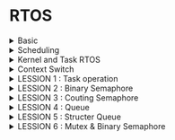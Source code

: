 # RTOS
</details>
<details><summary> Basic </summary>
    
- RTOS - hệ điều hành thời gian thực, sử dụng trong những ứng dụng yêu cầu thời gian đáp ứng nhanh, chính xác về thời gian (freeRTOS, RTX (Keil RTX/MDK-RTOS))

- RTOS khác với các hệ điều hành thông thường trong máy tính như window hay linux.

- RTOS được thiết kế ra cho các nhiệm vụ đặc biệt. Các ứng dụng cần được thực thi với thời gian thật chính xác

- Hard Real-time: Hệ thống phải thực hiện task trong khoảng thời gian quy định một cách chính xác
- Soft Real-Time: Có thể không cần đáp ứng gắt gao về mặt thời gian như Hard Real-time

- Trong RTOS, có các công việc đó gọi là Task. Mỗi task cần thực hiện gần như song song.

- Mỗi task là một function để thực hiện chức năng của chúng. Việc thực hiện đa tác vụ trên cùng một chương trình vi điều khiển (ở đây là 1 core) gọi là Multi-Task.

- Do vi điều khiển chỉ có một Core nên tại một thời điểm chỉ có 1 câu lệnh được thực hiện

- Cần có một cơ chế để thực thi các task gần như là song song, đó là cơ chế lập lịch - Scheduling.

</details>
<details><summary> Scheduling </summary>
    
-  Lập lịch - Scheduling là một thuật toán để xác định Task nào được thực thi. Về cơ bản, một task sẽ có 4 trạng thái chính:
  
        READY: Sẵn sàng chạy.
        RUNNING: Đang chạy.
        BLOCKED: Chờ một sự kiện hoặc tài nguyên.
        SUSPENDED: Bị tạm dừng, không tham gia vào lập lịch.

- Mặc dù các Task thực hiện tuần tự nhưng mắt người nhìn nó như là song song.

- Các task thực hiện trong một khoảng thời gian rồi ngay lập tức chuyển qua task khác cũng giúp tiết kiệm tài nguyên của hệ thống.

- Thuật toán lập lịch _ Scheduling thực thi theo các task theo hàng chờ Queue.
  
- Thông thường các task sẽ được sắp xếp trong Queue theo mức độ ưu tiên, có 2 loại ưu tiên:

        + Preemptive
            Người ta mong muốn những Task quan trọng sẽ được thực hiện trước, bằng cách gán cho chúng những quyền ưu tiên.
            Và task nào có quyền ưu tiên cao hơn, sẽ có thể chiếm quyền sử dụng CPU của task đang thực hiện khi cần. Đó chính là cơ chế của Preemptive.
        + Cooperative
         Task có độ ưu tiên cao hơn, nhưng Task còn lại cũng không thể chiếm quyền điều khiển của Task 1, mà phải đợi Task 1 làm xong thì mới đến lượt.
         Cơ chế này có thể dùng để tránh việc các task có quyền ưu tiên chiếm hết quyền sử dụng CPU, dẫn đến việc những task nhỏ, có quyền ưu tiên thấp, không được thực hiện

</details>
<details><summary> Kernel and Task RTOS </summary>

- Kernel - hay gọi là Nhân của hệ điều hành, thực chất là một quy ước có nhiệm vụ điều phối các công việc của RTOS 

        Kernel sẽ điều phối hoạt động của các Task dựa vào bộ lập lịch - Scheduler và các thuật toán lập lịch (do con người quy định). 
        Kernel sẽ quản lý tài nguyên phần cứng - bộ nhớ, để lưu trữ hoạt động của các task. 
        Kernel quản lý các công việc giao tiếp giữa các task, xử lý ngắt, ...

- RTOS cũng sẽ chiếm một phần trong bộ nhớ chương trình (trên FLASH).

- Người ta thường sử dụng vùng nhớ Heap để phân bổ bộ nhớ cho các Task.
- Trong 1 task có các thành phần:
   
       TCB (Task Control Block): dùng để điều khiển 1 task, nhiệm vụ chính là lưu trữ lại các ngữ cảnh đang thực hiện của một task, trước khi chuyển qua task khác.
   
       Stack: Mỗi task chạy thì đều cần có vùng nhớ dữ liệu để thực thi, ở đây là vùng stack riêng của từng task, khác với vùng nhớ stack của chương trình.

-  PSP - Process Stack Pointer cho hoạt động của các Task, và MSP - Main Stack Pointer vẫn được sử dụng trong chương trình chính (main).
  
-  Context Switch - chuyển đổi ngữ cảnh: Khi chuyển từ task này sang task khác, chúng ta cần phải lưu trữ ngữ cảnh của task đang thực hiện và load ngữ cảnh của task sắp thực hiện.

</details>
<details><summary> Context Switch </summary>
    
- Lưu lại ngữ cảnh (dữ liệu) của Task đang thực thi trước khi chuyển qua task khác, ngữ cảnh này sẽ được lưu vào vùng nhớ TCB của Task.
  
- Lấy lại ngữ cảnh cũ của Task đang chuẩn bị được thực thi để tiếp tục task đó. Việc này ngược lại với việc trên, đó là lấy dữ liệu từ vùng nhớ TCB của Task tương ứng.

 ![image](https://github.com/user-attachments/assets/29a0fd82-d88d-48b1-8f87-860de78a47ec)

- Việc thực thi Context Switch sẽ dựa trên 2 exceptions của hệ thống, đó là:

        SVC - supervisor call.
        PendSV Exception.

- Cách lưu trữ ngữ cảnh:

![image](https://github.com/user-attachments/assets/f5d0e0ac-279e-443f-8c02-19cdf3167da8)

    B1: lưu lại giá trị các thanh ghi cần thiết, các thanh ghi tính toán trong Task Control Block (TCB) cần được lưu vào bộ nhớ Stack
    B2: Cập nhật Process Stack Pointer (PSP) của task mới trước khi chạy task mới
    B3: Cập nhật ngữ cảnh của Task mới trước khi chạy
</details>
<details><summary> LESSION 1 : Task operation </summary>

</details>
<details><summary> LESSION 2 : Binary Semaphore </summary>
- Các Task trong RTOS được coi là độc lập với nhau, tuy nhiên, các tài nguyên chúng sử dụng thì lại không hề độc lập. 

    
- Chẳng hạn một vi điều khiển một core đang chạy RTOS, nhưng các phần bộ nhớ (RAM, FLASH, các bộ ngoại vi) là dùng chung giữa các task. ==> các task có thể truy cập tài nguyên cùng lúc và gây ra xung đột

- Đồng bộ giữa các task là quan trọng, đặc biệt là khi có những tài nguyên sử dụng chung.
  
- Đồng bộ tức là cơ chế giúp cho các task vẫn hoạt động một cách độc lập, nhưng sử dụng một số tài nguyên chung một cách hiệu quả, không bị conflict

- Một vài cơ chế đồng bộ giữa các task thường được sử dụng:

        Semaphore: Sử dụng cho việc đồng bộ hóa tín hiệu và khả năng tận dụng tài nguyên.
  
        Event Flag: Chỉ ra một hoặc vài sự kiện đã xảy ra, Event Flag giống như mở rộng của Semaphore, trong đó cho phép đồng bộ hóa trên các sự kiện hỗn hợp.
  
        Mailbox, Queue, Pipe: Cơ chế truyền dữ liệu giữa các task.
  
- Semaphore hoạt động giống như một chiếc chìa khóa cho việc truy cập tới tài nguyên. Chỉ có task có chìa khóa này mới có quyền sử dụng tài nguyên. 

        Để có thể sử dụng tài nguyên, tác vụ cần yêu cầu chìa khóa để sử dụng - acquire semarphore. 
        Nếu chìa khóa ở trạng thái sẵn sàng (đang không có task nào sử dụng) thì task yêu cầu có thể sử dụng tài nguyên.
        Sau khi task dùng xong , task này sẽ phải trả lại chìa khóa - release semaphore để task khác có thể sử dụng.
  
![image](https://github.com/user-attachments/assets/3a10ee76-c5d2-47c3-afe4-da6cdc9ab685)

- Semaphore không lưu trữ dữ liệu mà chỉ biểu thị trạng thái của tài nguyên hoặc tín hiệu. Binary Semaphore chỉ có thể ở một trong hai trạng thái:
  
        1: Tài nguyên sẵn sàng hoặc task đã hoàn thành.
        0: Tài nguyên bận hoặc task đang chờ.
- Binary Semaphore ứng dụng trong việc đồng bộ hóa giữa task và ISR (ví dụ: chờ tín hiệu từ phần cứng), bảo vệ tài nguyên chia sẻ, đảm bảo chỉ một task truy cập tại một thời điểm.



</details>
<details><summary> LESSION 3 : Couting Semaphore </summary>
- Couting Semaphore chức năng giống như Binary Semaphore nhưng Couting có thể quản lý nhiều task hơn.

- Counting Semaphore hoạt động giống như một biến đếm. Trạng thái của nó được biểu diễn bằng một giá trị nguyên không âm (thường trong khoảng 0 đến 255).
  
- Counting Semaphore thường được sử dụng với 2 mục đích:

+ Counting Event - Đếm sự kiện
   
        VD: Mỗi lần có sự kiện xảy ra, semaphore sẽ được "give", tăng giá trị đếm.
            Mỗi lần sự kiện được xử lý, semaphore sẽ được "take", giảm giá trị đếm.

+ Resource Management - Quản lý tài nguyên

        VD: Khi một task Acquire (lấy) tài nguyên, giá trị semaphore giảm đi một đơn vị.
            Khi task Release (trả lại) tài nguyên, giá trị semaphore tăng lên.
    
</details>
<details><summary> LESSION 4 : Queue </summary>
- Queue trong RTOS là 1 cấu trúc hàng đợi dùng để chia sẻ dữ liệu hoặc giao tiếp với các task khác mà ko bị ảnh hưởng bởi ISR hay task chạy không đồng bộ.
    
- Queue truyền an toàn và có trình tự.
  
- 2 loại Queue đó là Message Queue và Mail Queue.

- Message Queue thì "Xếp 1 hàng" còn Mail Queue thì "Xếp nhiều hàng"
  
- Message Queue:
![image](https://github.com/user-attachments/assets/7f5524f8-6467-4179-a440-3f2928b2c7b6)

- Mail Queue:
![image](https://github.com/user-attachments/assets/7eb59509-bd8b-4fe2-9f65-08b2f288677f)

</details>
<details><summary> LESSION 5 : Structer Queue </summary>

</details>
<details><summary> LESSION 6 : Mutex & Binary Semaphore </summary>

## Semaphore Binary

+ semaphore sẽ giúp các task đều được sử dụng tài nguyên chung mà ko bị chặn hoặc chờ các priority của các task

+ dùng khi để đồng bộ hóa giữa các task với nhau

VD: 
![image](https://github.com/user-attachments/assets/63f81238-03a5-41aa-80fe-7940a1989b2d)

    - task High chạy trc (lấy semaphore và realese)
    
    - Sau đó task Medium thực thi (do ko dùng nên nó ko bị ràng buộc)
    
    - task Low chạy (lấy semaphore và realese) nhưng trong khi thực thi task low thì task high sẽ wakeup và cố gắn chiếm semaphore (ko đc vì task low đang giữ)
     đồng thời task M sẽ thực thi
    
    - vì task Medium đang chiếm tài nguyên và chưa thực thi xong nên task low phải chờ Medium task thực thi xong mới release semaphore đc

## Mutex

+ mutex giúp chỉ 1 task (priotity cao) truy cập được tài nguyên chung tại 1 thời điểm (sử dụng lock và unlock)
  
+ Mutex hỗ trợ cơ chế Priority Inheritance (kế thừa quyền ưu tiên)

+ dùng khi để đồng bộ hóa truy cập tài nguyên dùng chung
  
VD:

![image](https://github.com/user-attachments/assets/c087d4f7-fe13-4448-8e1d-fe4123490303)

    - task High chạy trc (lấy lock mutex và unlock)
    
    - Sau đó task Medium thực thi (do ko dùng nên nó ko bị ràng buộc)
    
    - task Low chạy (lấy lock mutex) nhưng trong khi thực thi task low thì task high sẽ wakeup và cố gắn chiếm semaphore nhưng ko đc vì task low chưa unlock
    
    - khác với semaphore do task low chưa unlock mutex (low task đang dùng tài nguyên chung) nên medium task ko thể chiếm quyền đc mà phải chờ
    
    - sau khi low chạy xong (unlock) thì task high lấy mutex (lock mutex), thực thi xong (unlock) rồi task medium ms đc thực thi  
